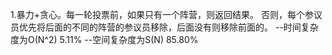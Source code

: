 1.暴力+贪心。每一轮投票前，如果只有一个阵营，则返回结果。
否则，每个参议员优先将后面的不同的阵营的参议员移除，后面没有则移除前面的。
--时间复杂度为O(N^2) 5.11% 
--空间复杂度为S(N) 85.80%